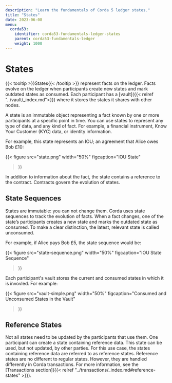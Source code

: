```yaml
---
description: "Learn the fundamentals of Corda 5 ledger states."
title: "States"
date: 2023-06-08
menu:
  corda53:
    identifier: corda53-fundamentals-ledger-states
    parent: corda53-fundamentals-ledger
    weight: 1000
---
```


# States

{{< tooltip >}}States{{< /tooltip >}} represent facts on the ledger. Facts evolve on the ledger when participants create new states and mark outdated states as consumed. Each participant has a [vault]({{< relref "../vault/_index.md">}}) where it stores the states it shares with other nodes.

A state is an immutable object representing a fact known by one or more participants at a specific point in time. You can use states to represent any type of data, and any kind of fact. For example, a financial instrument, Know Your Customer (KYC) data, or identity information.

For example, this state represents an IOU; an agreement that Alice owes Bob £10:

{{<
  figure
	 src="state.png"
     width="50%"
	 figcaption="IOU State"
>}}

In addition to information about the fact, the state contains a reference to the contract. Contracts govern the evolution of states.

## State Sequences

States are immutable: you can not change them. Corda uses state sequences to track the evolution of facts. When a fact changes, one of the state’s participants creates a new state and marks the outdated state as consumed. To make a clear distinction, the latest, relevant state is called unconsumed.

For example, if Alice pays Bob £5, the state sequence would be:

{{<
  figure
	 src="state-sequence.png"
     width="50%"
	 figcaption="IOU State Sequence"
>}}

Each participant's vault stores the current and consumed states in which it is invovled. For example:

{{<
  figure
	 src="vault-simple.png"
     width="50%"
	 figcaption="Consumed and Unconsumed States in the Vault"
>}}

## Reference States
Not all states need to be updated by the participants that use them. One participant can create a state containing reference data. This state can be used, but not updated, by other parties. For this use case, the states containing reference data are referred to as reference states. Reference states are no different to regular states. However, they are handled differently in Corda transactions. For more information, see the [Transactions section]({{< relref "../transactions/_index.md#reference-states" >}}).
